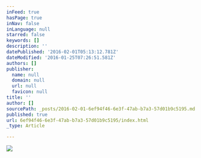 ```yaml
---
inFeed: true
hasPage: true
inNav: false
inLanguage: null
starred: false
keywords: []
description: ''
datePublished: '2016-02-01T05:13:12.781Z'
dateModified: '2016-01-25T07:26:51.581Z'
authors: []
publisher:
  name: null
  domain: null
  url: null
  favicon: null
title: ''
author: []
sourcePath: _posts/2016-02-01-6ef94f46-6e3f-47ab-b7a3-57d01b9c5195.md
published: true
url: 6ef94f46-6e3f-47ab-b7a3-57d01b9c5195/index.html
_type: Article

---
```

![](https://the-grid-user-content.s3-us-west-2.amazonaws.com/d9d1ce16-87d2-4e63-a6aa-e95a5bf3ae25.jpg)